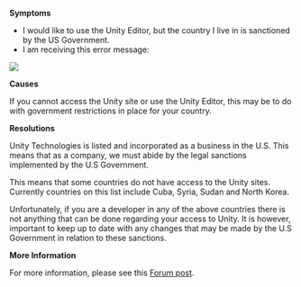 

**Symptoms**


- I would like to use the Unity Editor, but the country I live in is sanctioned by the US Government.
- I am receiving this error message:



![](/hc/en-us/article_attachments/201604693/US_Govt_sanction.png)



**Causes**



If you cannot access the Unity site or use the Unity Editor, this may be to do with government restrictions in place for your country.



**Resolutions**



Unity Technologies is listed and incorporated as a business in the U.S. This means that as a company, we must abide by the legal sanctions implemented by the U.S Government.



This means that some countries do not have access to the Unity sites. Currently countries on this list include Cuba, Syria, Sudan and North Korea.



Unfortunately, if you are a developer in any of the above countries there is not anything that can be done regarding your access to Unity. It is however, important to keep up to date with any changes that may be made by the U.S Government in relation to these sanctions.



**More Information**



For more information, please see this [Forum post](http://forum.unity3d.com/threads/your-country-is-blocked.210942/).






